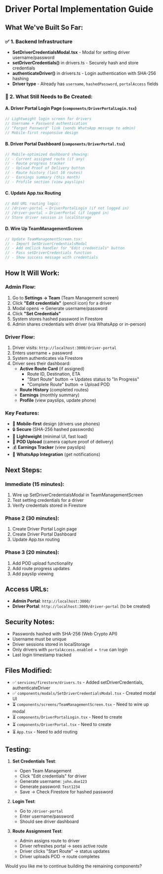 # Driver Portal Implementation Guide

## What We've Built So Far:

### ✅ 1. Backend Infrastructure
- **SetDriverCredentialsModal.tsx** - Modal for setting driver username/password
- **setDriverCredentials()** in drivers.ts - Securely hash and store credentials
- **authenticateDriver()** in drivers.ts - Login authentication with SHA-256 hashing
- **Driver type** - Already has `username`, `hashedPassword`, `portalAccess` fields

### 🔄 2. What Still Needs to Be Created:

#### A. Driver Portal Login Page (`components/DriverPortalLogin.tsx`)
```typescript
// Lightweight login screen for drivers
// Username + Password authentication
// "Forgot Password" link (sends WhatsApp message to admin)
// Mobile-first responsive design
```

#### B. Driver Portal Dashboard (`components/DriverPortal.tsx`)
```typescript
// Mobile-optimized dashboard showing:
// - Current assigned route (if any)
// - Route progress tracker
// - Upload Proof of Delivery button
// - Route history (last 10 routes)
// - Earnings summary (this month)
// - Profile section (view payslips)
```

#### C. Update App.tsx Routing
```typescript
// Add URL routing logic:
// /driver-portal → DriverPortalLogin (if not logged in)
// /driver-portal → DriverPortal (if logged in)
// Store driver session in localStorage
```

#### D. Wire Up TeamManagementScreen
```typescript
// Update TeamManagementScreen.tsx:
// - Import SetDriverCredentialsModal
// - Add onClick handler for "Edit credentials" button
// - Pass setDriverCredentials function
// - Show success message with credentials
```

## How It Will Work:

### Admin Flow:
1. Go to **Settings → Team** (Team Management screen)
2. Click **"Edit credentials"** (pencil icon) for a driver
3. Modal opens → Generate username/password
4. Click **"Set Credentials"**
5. System stores hashed password in Firestore
6. Admin shares credentials with driver (via WhatsApp or in-person)

### Driver Flow:
1. Driver visits: `http://localhost:3000/driver-portal`
2. Enters username + password
3. System authenticates via Firestore
4. Driver sees their dashboard:
   - **Active Route Card** (if assigned)
     - Route ID, Destination, ETA
     - "Start Route" button → Updates status to "In Progress"
     - "Complete Route" button → Upload POD
   - **Route History** (completed routes)
   - **Earnings** (monthly summary)
   - **Profile** (view payslips, update phone)

### Key Features:
- 📱 **Mobile-first** design (drivers use phones)
- 🔒 **Secure** (SHA-256 hashed passwords)
- 🚀 **Lightweight** (minimal UI, fast load)
- 📸 **POD Upload** (camera capture proof of delivery)
- 💰 **Earnings Tracker** (view payslips)
- 🔔 **WhatsApp Integration** (get notifications)

## Next Steps:

### Immediate (15 minutes):
1. Wire up SetDriverCredentialsModal in TeamManagementScreen
2. Test setting credentials for a driver
3. Verify credentials stored in Firestore

### Phase 2 (30 minutes):
1. Create Driver Portal Login page
2. Create Driver Portal Dashboard
3. Update App.tsx routing

### Phase 3 (20 minutes):
1. Add POD upload functionality
2. Add route progress updates
3. Add payslip viewing

## Access URLs:

- **Admin Portal**: `http://localhost:3000/`
- **Driver Portal**: `http://localhost:3000/driver-portal` (to be created)

## Security Notes:

- Passwords hashed with SHA-256 (Web Crypto API)
- Username must be unique
- Driver sessions stored in localStorage
- Only drivers with `portalAccess.enabled = true` can login
- Last login timestamp tracked

## Files Modified:

- ✅ `services/firestore/drivers.ts` - Added setDriverCredentials, authenticateDriver
- ✅ `components/modals/SetDriverCredentialsModal.tsx` - Created modal UI
- ⏳ `components/screens/TeamManagementScreen.tsx` - Need to wire up modal
- ⏳ `components/DriverPortalLogin.tsx` - Need to create
- ⏳ `components/DriverPortal.tsx` - Need to create
- ⏳ `App.tsx` - Need to add routing

## Testing:

1. **Set Credentials Test**:
   - Open Team Management
   - Click "Edit credentials" for driver
   - Generate username: `john.doe123`
   - Generate password: `Test1234`
   - Save → Check Firestore for hashed password

2. **Login Test**:
   - Go to `/driver-portal`
   - Enter username/password
   - Should see driver dashboard

3. **Route Assignment Test**:
   - Admin assigns route to driver
   - Driver refreshes portal → sees active route
   - Driver clicks "Start Route" → status updates
   - Driver uploads POD → route completes

Would you like me to continue building the remaining components?
